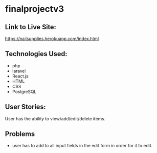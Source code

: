 # finalprojectv3

## Link to Live Site:
https://nailsupplies.herokuapp.com/index.html

## Technologies Used:
- php
- laravel
- React.js
- HTML
- CSS
- PostgreSQL

## User Stories:
User has the ability to view/add/edit/delete items.

## Problems
- user has to add to all input fields in the edit form in order for it to edit.
